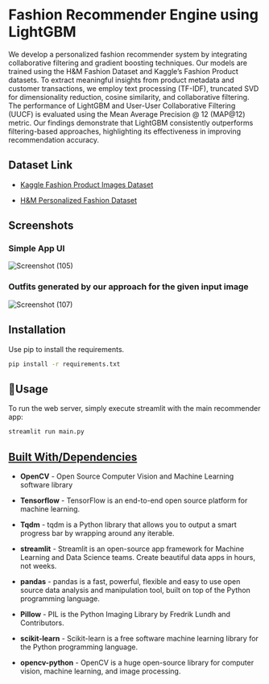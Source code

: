 
# Fashion Recommender Engine using LightGBM

We develop a personalized fashion recommender system by integrating collaborative filtering and gradient boosting techniques. Our models are trained using the H&M Fashion Dataset and Kaggle’s Fashion Product datasets. To extract meaningful insights from product metadata and customer transactions, we employ text processing (TF-IDF), truncated SVD for dimensionality reduction, cosine similarity, and collaborative filtering. The performance of LightGBM and User-User Collaborative Filtering (UUCF) is evaluated using the Mean Average Precision @ 12 (MAP@12) metric. Our findings demonstrate that LightGBM consistently outperforms filtering-based approaches, highlighting its effectiveness in improving recommendation accuracy.

## Dataset Link

 - [Kaggle Fashion Product Images Dataset](https://www.kaggle.com/datasets/paramaggarwal/fashion-product-images-dataset)

 - [H&M Personalized Fashion Dataset](https://www.kaggle.com/competitions/h-and-m-personalized-fashion-recommendations)



## Screenshots

### Simple App UI

![Screenshot (105)](https://user-images.githubusercontent.com/89743011/170464439-56930532-6d7b-4649-b009-09eebfa5a75b.png)


### Outfits generated by our approach for the given input image

![Screenshot (107)](https://user-images.githubusercontent.com/89743011/170464638-15a88b15-fd4c-4ac6-9be5-13a72b0b31a1.png)




## Installation

Use pip to install the requirements.

~~~bash
pip install -r requirements.txt
~~~




## 📖Usage

To run the web server, simply execute streamlit with the main recommender app:

```bash
streamlit run main.py
```




## [Built With/Dependencies](dependencies)

- **OpenCV** - Open Source Computer Vision and Machine Learning software library
 
- **Tensorflow** - TensorFlow is an end-to-end open source platform for machine learning.

- **Tqdm** - tqdm is a Python library that allows you to output a smart progress bar by wrapping around any iterable.

- **streamlit** - Streamlit is an open-source app framework for Machine Learning and Data Science teams. Create beautiful data apps in hours, not weeks.

- **pandas** - pandas is a fast, powerful, flexible and easy to use open source data analysis and manipulation tool, built on top of the Python programming language.

- **Pillow** - PIL is the Python Imaging Library by Fredrik Lundh and Contributors.

- **scikit-learn** - Scikit-learn is a free software machine learning library for the Python programming language.

- **opencv-python** - OpenCV is a huge open-source library for computer vision, machine learning, and image processing.




 
 
